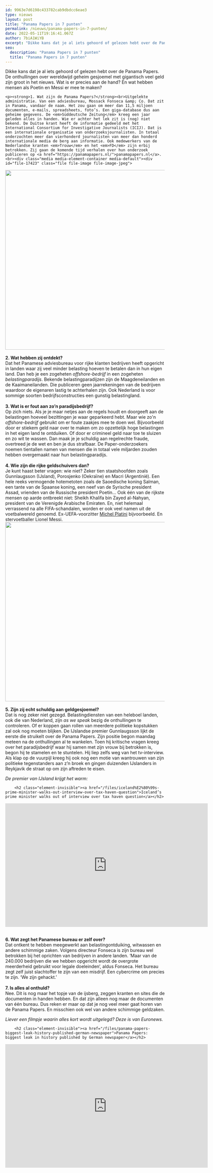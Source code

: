 ```yaml
---
id: 9963e7d6198c433782cab9dbdcc6eae3
type: nieuws
layout: post
title: "Panama Papers in 7 punten"
permalink: /nieuws/panama-papers-in-7-punten/
date: 2022-05-11T19:16:41.067Z
author: 7biA1WiYB
excerpt: "Dikke kans dat je al iets gehoord of gelezen hebt over de Panama Papers. De onthullingen over wereldwijd geheim gesjoemel met gigantisch veel geld zijn groot in het nieuws. Wat is er precies aan de hand? En wat hebben mensen als Poetin en Messi er mee te maken?  "
seo:
  description: "Panama Papers in 7 punten"
  title: "Panama Papers in 7 punten"
---
```

Dikke kans dat je al iets gehoord of gelezen hebt over de Panama Papers. De onthullingen over wereldwijd geheim gesjoemel met gigantisch veel geld zijn groot in het nieuws. Wat is er precies aan de hand? En wat hebben mensen als Poetin en Messi er mee te maken?  

    <p><strong>1. Wat zijn de Panama Papers?</strong><br>Uitgelekte administratie. Van een adviesbureau, Mossack Fonseca &amp; Co. Dat zit in Panama, vandaar de naam. Het zou gaan om meer dan 11,5 miljoen documenten, e-mails, spreadsheets, foto’s. Een giga-database dus aan geheime gegevens. De <em>Süddeutsche Zeitung</em> kreeg een jaar geleden alles in handen. Wie er achter het lek zit is (nog) niet bekend. De Duitse krant heeft de informatie gedeeld met het International Consortium for Investigative Journalists (ICIJ). Dat is een internationale organisatie van onderzoeksjournalisten. In totaal onderzochten meer dan vierhonderd journalisten van meer dan honderd internationale media de berg aan informatie. Ook medewerkers van de Nederlandse kranten <em>Trouw</em> en het <em>FD</em> zijn erbij betrokken. Zij gaan de komende tijd verhalen over hun onderzoek publiceren op <a href="https://panamapapers.nl/">panamapapers.nl</a>.<br><div class="media media-element-container media-default"><div id="file-17423" class="file file-image file-image-jpeg">

        
  
  <div class="content">
    <img title="Foto EPA" height="567" width="850" class="media-element file-default" src="https://7dagen.netlify.app/sites/default/files/EPA%20Mossack-klein.jpg" alt="">  </div>

  
</div>
</div><br><strong>2. Wat hebben zij ontdekt?</strong><br>Dat het Panamese adviesbureau voor rijke klanten bedrijven heeft opgericht in landen waar zij veel minder belasting hoeven te betalen dan in hun eigen land. Dan heb je een zogeheten <em>offshore-bedrijf</em> in een zogeheten<em> belastingparadijs</em>. Bekende belastingparadijzen zijn de Maagdeneilanden en de Kaaimaneilanden. Die publiceren geen jaarrekeningen van de bedrijven waardoor de eigenaren lastig te achterhalen zijn. Ook Nederland is voor sommige soorten bedrijfsconstructies een gunstig belastingland.<br><br><strong>3. Wat is er fout aan zo’n paradijsbedrijf?</strong><br>Op zich niets. Als je je maar netjes aan de regels houdt en doorgeeft aan de belastingen hoeveel bezittingen je waar geparkeerd hebt. Maar wie zo'n <em>offshore-bedrijf</em> gebruikt om er foute zaakjes mee te doen wel. Bijvoorbeeld door er stiekem geld naar over te maken om zo opzettelijk hoge belastingen in het eigen land te ontduiken. Of door er crimineel geld naar toe te sluizen en zo wit te wassen. Dan maak je je schuldig aan regelrechte fraude, overtreed je de wet en ben je dus strafbaar. De Paper-onderzoekers noemen tientallen namen van mensen die in totaal vele miljarden zouden hebben overgemaakt naar hun belastingparadijs.<br><br><strong>4. Wie zijn die rijke geldschuivers dan?</strong><br>Je kunt haast beter vragen: wie niet? Zeker tien staatshoofden zoals Gunnlaugsson (IJsland), Porosjenko (Oekraïne) en Macri (Argentinië). Een hele reeks vermogende hotemetoten zoals de Saoedische koning Salman, een tante van de Spaanse koning, een neef van de Syrische president Assad, vrienden van de Russische president Poetin… Ook één van de rijkste mensen op aarde ontbreekt niet: Sheikh Khalifa bin Zayed al-Nahyan, president van de Verenigde Arabische Emiraten. En, niet helemaal verrassend na alle FIFA-schandalen, worden er ook veel namen uit de voetbalwereld genoemd. Ex-UEFA-voorzitter <a href="https://7dagen.netlify.app/nieuws/fifa-baas-%C3%A9n-uefa-baas-acht-jaar-geschorst">Michel Platini</a> bijvoorbeeld. En stervoetballer Lionel Messi.<br><div class="media media-element-container media-default"><div id="file-17424" class="file file-image file-image-jpeg">

        
  
  <div class="content">
    <img title="Messi afgelopen zaterdag tijdens een wedstrijd in Barcelona  Foto AFP" height="566" width="850" class="media-element file-default" src="https://7dagen.netlify.app/sites/default/files/Messi%20afgelopen%20zaterdag%20tijdens%20een%20wedstrijd%20in%20Barcelona%20AFP-43839694-klein.jpg" alt="">  </div>

  
</div>
</div><br><strong>5. Zijn zij echt schuldig aan geldgesjoemel?</strong><br>Dat is nog zeker niet gezegd. Belastingdiensten van een heleboel landen, ook die van Nederland, zijn <em>as we speak</em> bezig de onthullingen te controleren. Of er koppen gaan rollen van meerdere politieke kopstukken zal ook nog moeten blijken. De IJslandse premier Gunnlaugsson lijkt de eerste die struikelt over de Panama Papers. Zijn positie begon maandag meteen na de onthullingen al te wankelen. Toen hij kritische vragen kreeg over het paradijsbedrijf waar hij samen met zijn vrouw bij betrokken is, begon hij te stamelen en te stuntelen. Hij liep zelfs weg van het tv-interview. Als klap op de vuurpijl kreeg hij ook nog een motie van wantrouwen van zijn politieke tegenstanders aan z’n broek en gingen duizenden IJslanders in Reykjavik de straat op om zijn aftreden te eisen.
<p><em>De premier van IJsland krijgt het warm:</em></p>
<p><div class="media media-element-container media-default"><div id="file-17438" class="file file-video file-video-youtube">

        <h2 class="element-invisible"><a href="/files/iceland%E2%80%99s-prime-minister-walks-out-interview-over-tax-haven-question">Iceland’s prime minister walks out of interview over tax haven question</a></h2>
    
  
  <div class="content">
    <div class="media-youtube-video media-element file-default media-youtube-1">
  <iframe class="media-youtube-player" width="640" height="390" title="Iceland’s prime minister walks out of interview over tax haven question" src="https://www.youtube.com/embed/ORlq_zrfWDc?wmode=opaque&controls=" name="Iceland’s prime minister walks out of interview over tax haven question" frameborder="0" allowfullscreen="">Video van Iceland’s prime minister walks out of interview over tax haven question</iframe>
</div>
  </div>

  
</div>
</div>
<p><br><strong>6. Wat zegt het Panamese bureau er zelf over?</strong><br>Dat ontkent te hebben meegewerkt aan belastingontduiking, witwassen en andere schimmige zaken. Volgens directeur Fonseca is zijn bureau wel betrokken bij het oprichten van bedrijven in andere landen. ‘Maar van de 240.000 bedrijven die we hebben opgericht wordt de overgrote meerderheid gebruikt voor legale doeleinden’, aldus Fonseca. Het bureau zegt zelf juist slachtoffer te zijn van een misdrijf. Een cybercrime om precies te zijn. ‘We zijn gehackt.’<br><br><strong>7. Is alles al onthuld?</strong><br>Nee. Dit is nog maar het topje van de ijsberg, zeggen kranten en sites die de documenten in handen hebben. En dat zijn alleen nog maar de documenten van één bureau. Dus reken er maar op dat je nog veel meer gaat horen van de Panama Papers. En misschien ook wel van andere schimmige geldzaken.</p>
<p><em>Liever een filmpje waarin alles kort wordt uitgelegd? Deze is van Euronews.</em></p>
<p><div class="media media-element-container media-default"><div id="file-17437" class="file file-video file-video-youtube">

        <h2 class="element-invisible"><a href="/files/panama-papers-biggest-leak-history-published-german-newspaper">Panama Papers: biggest leak in history published by German newspaper</a></h2>
    
  
  <div class="content">
    <div class="media-youtube-video media-element file-default media-youtube-2">
  <iframe class="media-youtube-player" width="640" height="390" title="Panama Papers: biggest leak in history published by German newspaper" src="https://www.youtube.com/embed/z9CbvRzOK5w?wmode=opaque&controls=" name="Panama Papers: biggest leak in history published by German newspaper" frameborder="0" allowfullscreen="">Video van Panama Papers: biggest leak in history published by German newspaper</iframe>
</div>
  </div>

  
</div>
</div>  
